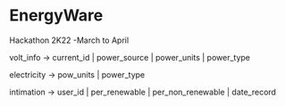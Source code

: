 # EnergyWare

Hackathon 2K22 -March to April


volt_info -> current_id	| power_source | power_units | power_type 

electricity -> pow_units | power_type 

intimation -> user_id | per_renewable | per_non_renewable | date_record
